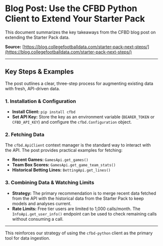 # Blog Post: Use the CFBD Python Client to Extend Your Starter Pack

This document summarizes the key takeaways from the CFBD blog post on extending the Starter Pack data.

**Source:** [https://blog.collegefootballdata.com/starter-pack-next-steps/](https://blog.collegefootballdata.com/starter-pack-next-steps/)

---

## Key Steps & Examples

The post outlines a clear, three-step process for augmenting existing data with fresh, API-driven data.

### 1. Installation & Configuration

- **Install Client:** `pip install cfbd`
- **Set API Key:** Store the key as an environment variable (`BEARER_TOKEN` or `CFBD_API_KEY`) and
  configure the `cfbd.Configuration` object.

### 2. Fetching Data

The `cfbd.ApiClient` context manager is the standard way to interact with the API. The post provides
practical examples for fetching:

- **Recent Games:** `GamesApi.get_games()`
- **Team Box Scores:** `GamesApi.get_game_team_stats()`
- **Historical Betting Lines:** `BettingApi.get_lines()`

### 3. Combining Data & Watching Limits

- **Strategy:** The primary recommendation is to merge recent data fetched from the API with the
  historical data from the Starter Pack to keep models and analyses current.
- **Rate Limits:** Free tier users are limited to 1,000 calls/month. The `InfoApi.get_user_info()`
  endpoint can be used to check remaining calls without consuming a call.

---

This reinforces our strategy of using the `cfbd-python` client as the primary tool for data ingestion.
